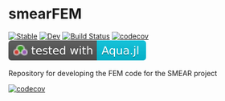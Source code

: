 # smearFEM

[![Stable](https://img.shields.io/badge/docs-stable-blue.svg)](https://soshalaw.github.io/smearFEM.jl/stable/)
[![Dev](https://img.shields.io/badge/docs-dev-blue.svg)](https://soshalaw.github.io/smearFEM.jl/dev/)
[![Build Status](https://github.com/soshalaw/smearFEM.jl/actions/workflows/CI.yml/badge.svg?branch=main)](https://github.com/soshalaw/smearFEM.jl/actions/workflows/CI.yml?query=branch%3Amain)
[![codecov](https://codecov.io/github/soshalaw/smearFEM.jl/branch/main/graph/badge.svg)](https://app.codecov.io/github/soshalaw/smearFEM.jl)
[![Aqua](https://raw.githubusercontent.com/JuliaTesting/Aqua.jl/master/badge.svg)](https://github.com/JuliaTesting/Aqua.jl)

Repository for developing the FEM code for the SMEAR project 

[![codecov](https://codecov.io/gh/soshalaw/smearFEM.jl/branch/dev/graph/badge.svg?token=G6YXOO84EV)](https://codecov.io/gh/soshalaw/smearFEM.jl)
